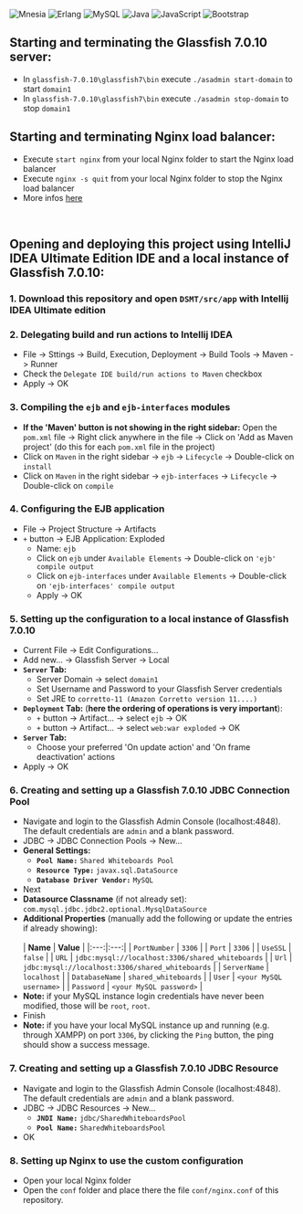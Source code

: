 ![Mnesia](https://img.shields.io/badge/Mnesia-ED7B06?style=flat&logo=erlang&logoColor=white)
![Erlang](https://img.shields.io/badge/Erlang-A90533?style=flat&logo=erlang&logoColor=white)
![MySQL](https://img.shields.io/badge/MySQL-4479A1?style=flat&logo=mysql&logoColor=white)
![Java](https://img.shields.io/badge/Java-ED8B00?style=flat&logo=openjdk&logoColor=white)
![JavaScript](https://img.shields.io/badge/JavaScript-F7DF1E?style=flat&logo=javascript&logoColor=black)
![Bootstrap](https://img.shields.io/badge/Bootstrap-7952B3?style=flat&logo=bootstrap&logoColor=white)

## Starting and terminating the Glassfish 7.0.10 server:
* In `glassfish-7.0.10\glassfish7\bin` execute `./asadmin start-domain` to start `domain1`
* In `glassfish-7.0.10\glassfish7\bin` execute `./asadmin stop-domain` to stop `domain1`

## Starting and terminating Nginx load balancer:
* Execute `start nginx` from your local Nginx folder to start the Nginx load balancer
* Execute `nginx -s quit` from your local Nginx folder to stop the Nginx load balancer
* More infos [here](https://nginx.org/en/docs/windows.html)

<br>

## Opening and deploying this project using IntelliJ IDEA Ultimate Edition IDE and a local instance of Glassfish 7.0.10:
### 1. Download this repository and open `DSMT/src/app` with Intellij IDEA Ultimate edition
### 2. Delegating build and run actions to Intellij IDEA
* File -> Sttings -> Build, Execution, Deployment -> Build Tools -> Maven -> Runner
* Check the `Delegate IDE build/run actions to Maven` checkbox
* Apply -> OK
### 3. Compiling the `ejb` and `ejb-interfaces` modules
* **If the 'Maven' button is not showing in the right sidebar:** Open the `pom.xml` file -> Right click anywhere in the file -> Click on 'Add as Maven project' (do this for each `pom.xml` file in the project)
* Click on `Maven` in the right sidebar -> `ejb` -> `Lifecycle` -> Double-click on `install`
* Click on `Maven` in the right sidebar -> `ejb-interfaces` -> `Lifecycle` -> Double-click on `compile`
### 4. Configuring the EJB application
* File -> Project Structure -> Artifacts
* `+` button -> EJB Application: Exploded
  * Name: `ejb`
  * Click on `ejb` under `Available Elements` -> Double-click on `'ejb' compile output`
  * Click on `ejb-interfaces` under `Available Elements` -> Double-click on `'ejb-interfaces' compile output`
  * Apply -> OK
### 5. Setting up the configuration to a local instance of Glassfish 7.0.10
* Current File -> Edit Configurations...
* Add new... -> Glassfish Server -> Local
* **`Server` Tab:**
  * Server Domain -> select `domain1`
  * Set Username and Password to your Glassfish Server credentials
  * Set JRE to `corretto-11 (Amazon Corretto version 11....)` 
* **`Deployment` Tab:** (**here the ordering of operations is very important**):
  * `+` button -> Artifact... -> select `ejb` -> OK
  * `+` button -> Artifact... -> select `web:war exploded` -> OK
* **`Server` Tab:**
  * Choose your preferred 'On update action' and 'On frame deactivation' actions
* Apply -> OK
### 6. Creating and setting up a Glassfish 7.0.10 JDBC Connection Pool
* Navigate and login to the Glassfish Admin Console (localhost:4848). The default credentials are `admin` and a blank password.
* JDBC -> JDBC Connection Pools -> New...
* **General Settings:**
  * **`Pool Name:`** `Shared Whiteboards Pool`
  * **`Resource Type:`** `javax.sql.DataSource`
  * **`Database Driver Vendor:`** `MySQL`
* Next
* **Datasource Classname** (if not already set): `com.mysql.jdbc.jdbc2.optional.MysqlDataSource`
* **Additional Properties** (manually add the following or update the entries if already showing):
  <br><br>
  | **Name**     | **Value** |
  |:---:|:---:|
  | `PortNumber`   | `3306`      |
  | `Port`         | `3306`      |
  | `UseSSL`       | `false`     |
  | `URL`          | `jdbc:mysql://localhost:3306/shared_whiteboards` |
  | `Url`          | `jdbc:mysql://localhost:3306/shared_whiteboards` |
  | `ServerName`   | `localhost` |
  | `DatabaseName` | `shared_whiteboards` |
  | `User`         | `<your MySQL username>` |
  | `Password`     | `<your MySQL password>` |
 * **Note:** if your MySQL instance login credentials have never been modified, those will be `root`, `root`.
* Finish
* **Note:** if you have your local MySQL instance up and running (e.g. through XAMPP) on port `3306`, by clicking the `Ping` button, the ping should show a success message.
### 7. Creating and setting up a Glassfish 7.0.10 JDBC Resource
* Navigate and login to the Glassfish Admin Console (localhost:4848). The default credentials are `admin` and a blank password.
* JDBC -> JDBC Resources -> New...
  * **`JNDI Name:`** `jdbc/SharedWhiteboardsPool`
  * **`Pool Name:`** `SharedWhiteboardsPool`
* OK
### 8. Setting up Nginx to use the custom configuration
* Open your local Nginx folder
* Open the `conf` folder and place there the file `conf/nginx.conf` of this repository.

